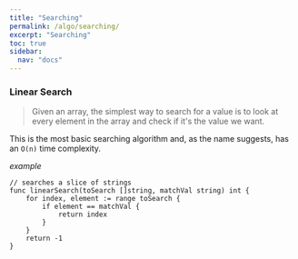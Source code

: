 ```yaml
---
title: "Searching"
permalink: /algo/searching/
excerpt: "Searching"
toc: true
sidebar:
  nav: "docs"
---
```


### Linear Search

> Given an array, the simplest way to search for a value is to look at every element in the array and check if it's the value we want.

This is the most basic searching algorithm and, as the name suggests, has an `O(n)` time complexity.

*example*

```golang
// searches a slice of strings
func linearSearch(toSearch []string, matchVal string) int {
	for index, element := range toSearch {
		if element == matchVal {
			return index
		}
	}
	return -1
}
```